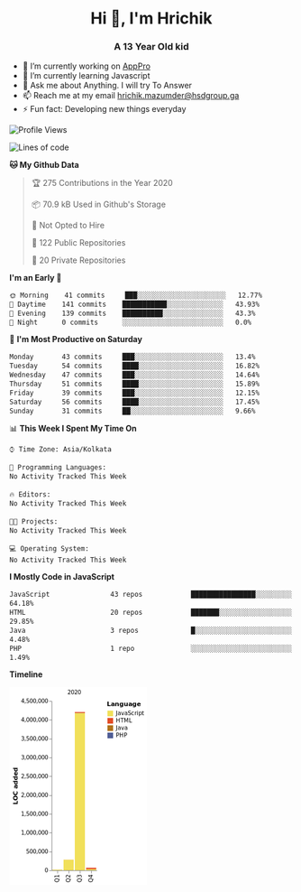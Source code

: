 <h1 align="center">Hi 👋, I'm Hrichik</h1>
<h3 align="center">A 13 Year Old kid</h3>


- 🔭 I’m currently working on [AppPro](https://apppro.in)
- 🌱 I’m currently learning Javascript
- 💬 Ask me about Anything. I will try To Answer
- 📫 Reach me at my email hrichik.mazumder@hsdgroup.ga
- ⚡ Fun fact: Developing new things everyday

<!--START_SECTION:waka-->
![Profile Views](http://img.shields.io/badge/Profile%20Views-15-blue)

![Lines of code](https://img.shields.io/badge/From%20Hello%20World%20I%27ve%20Written-4.2%20million%20lines%20of%20code-blue)

**🐱 My Github Data** 

> 🏆 275 Contributions in the Year 2020
 > 
> 📦 70.9 kB Used in Github's Storage 
 > 
> 🚫 Not Opted to Hire
 > 
> 📜 122 Public Repositories
 > 
> 🔑 20 Private Repositories 

**I'm an Early 🐤** 

```text
🌞 Morning    41 commits     ███░░░░░░░░░░░░░░░░░░░░░░   12.77% 
🌆 Daytime    141 commits    ███████████░░░░░░░░░░░░░░   43.93% 
🌃 Evening    139 commits    ██████████░░░░░░░░░░░░░░░   43.3% 
🌙 Night      0 commits      ░░░░░░░░░░░░░░░░░░░░░░░░░   0.0%

```
📅 **I'm Most Productive on Saturday** 

```text
Monday       43 commits     ███░░░░░░░░░░░░░░░░░░░░░░   13.4% 
Tuesday      54 commits     ████░░░░░░░░░░░░░░░░░░░░░   16.82% 
Wednesday    47 commits     ███░░░░░░░░░░░░░░░░░░░░░░   14.64% 
Thursday     51 commits     ████░░░░░░░░░░░░░░░░░░░░░   15.89% 
Friday       39 commits     ███░░░░░░░░░░░░░░░░░░░░░░   12.15% 
Saturday     56 commits     ████░░░░░░░░░░░░░░░░░░░░░   17.45% 
Sunday       31 commits     ██░░░░░░░░░░░░░░░░░░░░░░░   9.66%

```


📊 **This Week I Spent My Time On** 

```text
⌚︎ Time Zone: Asia/Kolkata

💬 Programming Languages: 
No Activity Tracked This Week

🔥 Editors: 
No Activity Tracked This Week

🐱‍💻 Projects: 
No Activity Tracked This Week

💻 Operating System: 
No Activity Tracked This Week

```

**I Mostly Code in JavaScript** 

```text
JavaScript               43 repos            ████████████████░░░░░░░░░   64.18% 
HTML                     20 repos            ███████░░░░░░░░░░░░░░░░░░   29.85% 
Java                     3 repos             █░░░░░░░░░░░░░░░░░░░░░░░░   4.48% 
PHP                      1 repo              ░░░░░░░░░░░░░░░░░░░░░░░░░   1.49%

```


**Timeline**

![Chart not found](https://github.com/hrichiksite/hrichiksite/blob/master/charts/bar_graph.png) 


<!--END_SECTION:waka-->
